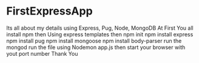 # FirstExpressApp
Its all about my details using Express, Pug, Node, MongoDB
At First You all install npm
then Using express templates
then npm init
npm install express
npm install pug
npm install mongoose
npm install body-parser
run the mongod
run the file using Nodemon app.js
then start your browser with yout port number
Thank You
